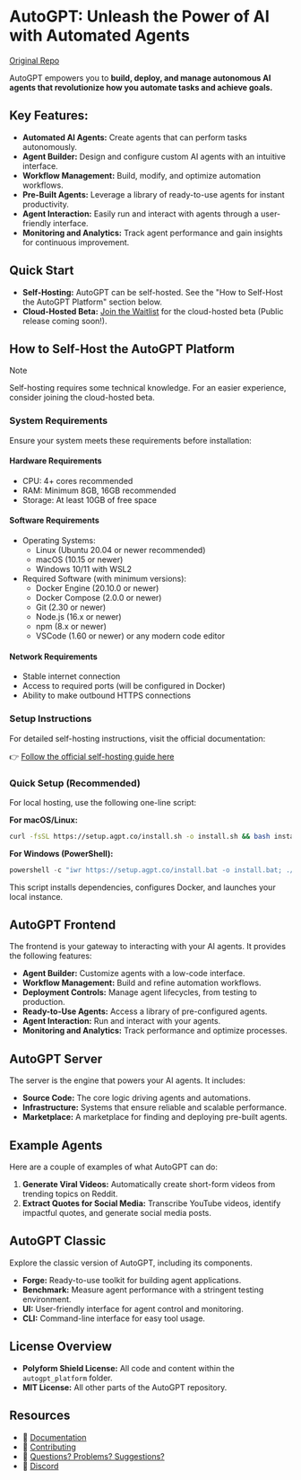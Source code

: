 # AutoGPT: Unleash the Power of AI with Automated Agents

[Original Repo](https://github.com/Significant-Gravitas/AutoGPT)

AutoGPT empowers you to **build, deploy, and manage autonomous AI agents that revolutionize how you automate tasks and achieve goals.**

## Key Features:

*   **Automated AI Agents:** Create agents that can perform tasks autonomously.
*   **Agent Builder:** Design and configure custom AI agents with an intuitive interface.
*   **Workflow Management:** Build, modify, and optimize automation workflows.
*   **Pre-Built Agents:** Leverage a library of ready-to-use agents for instant productivity.
*   **Agent Interaction:** Easily run and interact with agents through a user-friendly interface.
*   **Monitoring and Analytics:** Track agent performance and gain insights for continuous improvement.

## Quick Start

*   **Self-Hosting:** AutoGPT can be self-hosted. See the "How to Self-Host the AutoGPT Platform" section below.
*   **Cloud-Hosted Beta:** [Join the Waitlist](https://bit.ly/3ZDijAI) for the cloud-hosted beta (Public release coming soon!).

## How to Self-Host the AutoGPT Platform

> [!NOTE]
> Self-hosting requires some technical knowledge. For an easier experience, consider joining the cloud-hosted beta.

### System Requirements

Ensure your system meets these requirements before installation:

#### Hardware Requirements
*   CPU: 4+ cores recommended
*   RAM: Minimum 8GB, 16GB recommended
*   Storage: At least 10GB of free space

#### Software Requirements
*   Operating Systems:
    *   Linux (Ubuntu 20.04 or newer recommended)
    *   macOS (10.15 or newer)
    *   Windows 10/11 with WSL2
*   Required Software (with minimum versions):
    *   Docker Engine (20.10.0 or newer)
    *   Docker Compose (2.0.0 or newer)
    *   Git (2.30 or newer)
    *   Node.js (16.x or newer)
    *   npm (8.x or newer)
    *   VSCode (1.60 or newer) or any modern code editor

#### Network Requirements
*   Stable internet connection
*   Access to required ports (will be configured in Docker)
*   Ability to make outbound HTTPS connections

### Setup Instructions

For detailed self-hosting instructions, visit the official documentation:

👉 [Follow the official self-hosting guide here](https://docs.agpt.co/platform/getting-started/)

### Quick Setup (Recommended)

For local hosting, use the following one-line script:

**For macOS/Linux:**

```bash
curl -fsSL https://setup.agpt.co/install.sh -o install.sh && bash install.sh
```

**For Windows (PowerShell):**

```powershell
powershell -c "iwr https://setup.agpt.co/install.bat -o install.bat; ./install.bat"
```

This script installs dependencies, configures Docker, and launches your local instance.

## AutoGPT Frontend

The frontend is your gateway to interacting with your AI agents. It provides the following features:

*   **Agent Builder:** Customize agents with a low-code interface.
*   **Workflow Management:** Build and refine automation workflows.
*   **Deployment Controls:** Manage agent lifecycles, from testing to production.
*   **Ready-to-Use Agents:** Access a library of pre-configured agents.
*   **Agent Interaction:** Run and interact with your agents.
*   **Monitoring and Analytics:** Track performance and optimize processes.

## AutoGPT Server

The server is the engine that powers your AI agents. It includes:

*   **Source Code:** The core logic driving agents and automations.
*   **Infrastructure:** Systems that ensure reliable and scalable performance.
*   **Marketplace:** A marketplace for finding and deploying pre-built agents.

## Example Agents

Here are a couple of examples of what AutoGPT can do:

1.  **Generate Viral Videos:** Automatically create short-form videos from trending topics on Reddit.
2.  **Extract Quotes for Social Media:** Transcribe YouTube videos, identify impactful quotes, and generate social media posts.

## AutoGPT Classic

Explore the classic version of AutoGPT, including its components.

*   **Forge:** Ready-to-use toolkit for building agent applications.
*   **Benchmark:** Measure agent performance with a stringent testing environment.
*   **UI:** User-friendly interface for agent control and monitoring.
*   **CLI:** Command-line interface for easy tool usage.

## License Overview

*   **Polyform Shield License:** All code and content within the `autogpt_platform` folder.
*   **MIT License:** All other parts of the AutoGPT repository.

## Resources

*   📖 [Documentation](https://docs.agpt.co)
*   🚀 [Contributing](CONTRIBUTING.md)
*   🤔 [Questions? Problems? Suggestions?](https://github.com/Significant-Gravitas/AutoGPT/issues/new/choose)
*   💬 [Discord](https://discord.gg/autogpt)